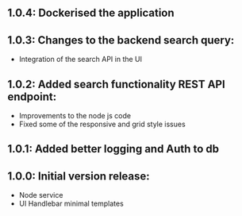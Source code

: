 ## 1.0.4: Dockerised the application

## 1.0.3: Changes to the backend search query:
* Integration of the search API in the UI

## 1.0.2: Added search functionality REST API endpoint:
- Improvements to the node js code
- Fixed some of the responsive and grid style issues

## 1.0.1: Added better logging and Auth to db
 
## 1.0.0: Initial version release:
* Node service
* UI Handlebar minimal templates

